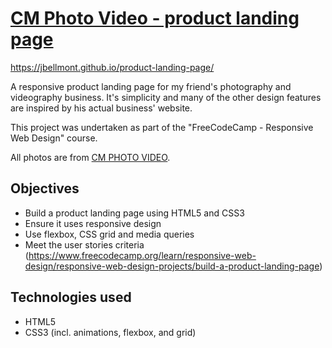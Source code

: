 # [CM Photo Video - product landing page](https://jbellmont.github.io/product-landing-page/)

https://jbellmont.github.io/product-landing-page/

A responsive product landing page for my friend's photography and videography business. It's simplicity and many of the other design features are inspired by his actual business' website.

This project was undertaken as part of the "FreeCodeCamp - Responsive Web Design" course.

All photos are from [CM PHOTO VIDEO](https://www.cmphotovideo.co.uk/).

## Objectives
- Build a product landing page using HTML5 and CSS3
- Ensure it uses responsive design
- Use flexbox, CSS grid and media queries
- Meet the user stories criteria (https://www.freecodecamp.org/learn/responsive-web-design/responsive-web-design-projects/build-a-product-landing-page) 

## Technologies used
- HTML5
- CSS3 (incl. animations, flexbox, and grid)
